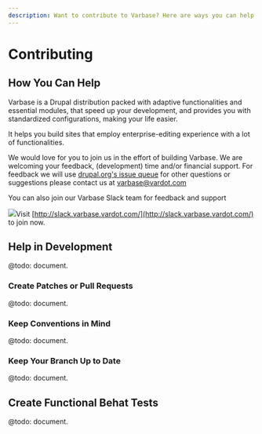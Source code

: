 ```yaml
---
description: Want to contribute to Varbase? Here are ways you can help!
---
```


# Contributing

## How You Can Help

Varbase is a Drupal distribution packed with adaptive functionalities and essential modules, that speed up your development, and provides you with standardized configurations, making your life easier.

It helps you build sites that employ enterprise-editing experience with a lot of functionalities.

We would love for you to join us in the effort of building Varbase. We are welcoming your feedback, \(development\) time and/or financial support. For feedback we will use [drupal.org's issue queue](https://www.drupal.org/project/issues/varbase) for other questions or suggestions please contact us at [varbase@vardot.com](mailto:varbase@vardot.com)

You can also join our Varbase Slack team for feedback and support

[![](https://www.drupal.org/files/varbase-slack-cta_0.png)](http://slack.varbase.vardot.com/)Visit [http://slack.varbase.vardot.com/](http://slack.varbase.vardot.com/) to join now.

## Help in Development

@todo: document.

### Create Patches or Pull Requests

@todo: document.

### Keep Conventions in Mind

@todo: document.

### Keep Your Branch Up to Date

@todo: document.

## Create Functional Behat Tests

@todo: document.

